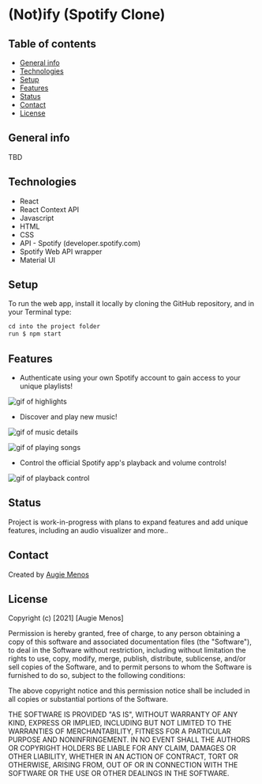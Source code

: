# (Not)ify (Spotify Clone)


## Table of contents
* [General info](#general-info)
* [Technologies](#technologies)
* [Setup](#setup)
* [Features](#features)
* [Status](#status)
* [Contact](#contact)
* [License](#license)


## General info
TBD


## Technologies
* React
* React Context API
* Javascript 
* HTML
* CSS
* API - Spotify (developer.spotify.com)
* Spotify Web API wrapper
* Material UI

## Setup
To run the web app, install it locally by cloning the GitHub repository, and in your Terminal type:
``` javascript
cd into the project folder
run $ npm start
``` 

## Features

* Authenticate using your own Spotify account to gain access to your unique playlists!

![gif of highlights](https://media.giphy.com/media/KdjqqtzvDgJfAzSnQD/giphy.gif) 

* Discover and play new music!

![gif of music details](https://media.giphy.com/media/brmrr0rqEHjV0nIkyG/giphy.gif)

![gif of playing songs](https://media.giphy.com/media/ESez5BbGiYkBovJmrn/giphy.gif)

* Control the official Spotify app's playback and volume controls!

![gif of playback control](https://media.giphy.com/media/eJcJ42IEgFMGBzbGhR/giphy.gif) 



## Status
Project is work-in-progress with plans to expand features and add unique features, including an audio visualizer and more..


## Contact
Created by [Augie Menos](https://www.linkedin.com/in/augie-menos-9b8329b1/)


## License

Copyright (c) [2021] [Augie Menos]

Permission is hereby granted, free of charge, to any person obtaining a copy
of this software and associated documentation files (the "Software"), to deal
in the Software without restriction, including without limitation the rights
to use, copy, modify, merge, publish, distribute, sublicense, and/or sell
copies of the Software, and to permit persons to whom the Software is
furnished to do so, subject to the following conditions:

The above copyright notice and this permission notice shall be included in all
copies or substantial portions of the Software.

THE SOFTWARE IS PROVIDED "AS IS", WITHOUT WARRANTY OF ANY KIND, EXPRESS OR
IMPLIED, INCLUDING BUT NOT LIMITED TO THE WARRANTIES OF MERCHANTABILITY,
FITNESS FOR A PARTICULAR PURPOSE AND NONINFRINGEMENT. IN NO EVENT SHALL THE
AUTHORS OR COPYRIGHT HOLDERS BE LIABLE FOR ANY CLAIM, DAMAGES OR OTHER
LIABILITY, WHETHER IN AN ACTION OF CONTRACT, TORT OR OTHERWISE, ARISING FROM,
OUT OF OR IN CONNECTION WITH THE SOFTWARE OR THE USE OR OTHER DEALINGS IN THE
SOFTWARE.
